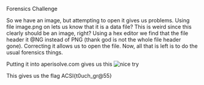 Forensics Challenge

So we have an image, but attempting to open it gives us problems. Using file image.png on lets us know that it is a data file? This is weird since this clearly should be an image, right? Using a hex editor we find that the file header it @NG instead of PNG (thank god is not the whole file header gone). Correcting it allows us to open the file. Now, all that is left is to do the usual forensics things.

Putting it into aperisolve.com gives us this
![nice try]()

This gives us the flag ACSI{t0uch_gr@55}